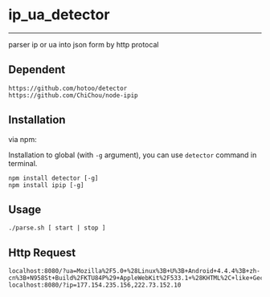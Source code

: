 # ip_ua_detector

---
parser ip or ua into json form by http protocal

## Dependent

```
https://github.com/hotoo/detector
https://github.com/ChiChou/node-ipip
```

## Installation

via npm:

Installation to global (with `-g` argument), you can use `detector` command in
terminal.

```
npm install detector [-g]
npm install ipip [-g]
```

## Usage

```
./parse.sh [ start | stop ]
```

## Http Request
```
localhost:8080/?ua=Mozilla%2F5.0+%28Linux%3B+U%3B+Android+4.4.4%3B+zh-cn%3B+N958St+Build%2FKTU84P%29+AppleWebKit%2F533.1+%28KHTML%2C+like+Gecko%29Version%2F4.0+MQQBrowser%2F5.4+TBS%2F025489+Mobile+Safari%2F533.1+MicroMessenger%2F6.2.4.54_r266a9ba.601+NetType%2FWIFI+Language%2Fzh_CN^^Mozilla/5.0%20(iPhone;%20CPU%20iPhone%20OS%209_1%20like%20Mac%20OS%20X)%20AppleWebKit/601.1.46%20(KHTML,%20like%20Gecko)%20Version/9.0%20Mobile/13B143%20Safari/601.1
localhost:8080/?ip=177.154.235.156,222.73.152.10
```
